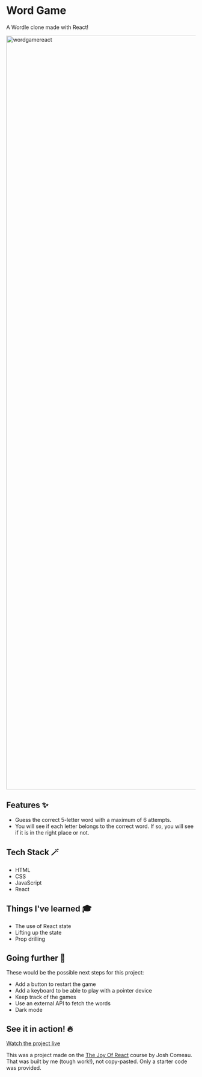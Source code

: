 # Word Game
A Wordle clone made with React!

<img width="2000" alt="wordgamereact" src="https://github.com/mariobarcelo/word-game/assets/44384270/c395149e-4150-4830-96d8-41fde67a6873">

## Features ✨

- Guess the correct 5-letter word with a maximum of 6 attempts.
- You will see if each letter belongs to the correct word. If so, you will see if it is in the right place or not.

## Tech Stack 🪄

- HTML
- CSS
- JavaScript
- React

## Things I've learned 🎓

- The use of React state
- Lifting up the state
- Prop drilling

## Going further 🚀
These would be the possible next steps for this project:
- Add a button to restart the game
- Add a keyboard to be able to play with a pointer device
- Keep track of the games
- Use an external API to fetch the words
- Dark mode

## See it in action! 🔥

[Watch the project live](https://wordgamereact.vercel.app/)



This was a project made on the [The Joy Of React](https://www.joyofreact.com/) course by Josh Comeau.
That was built by me (tough work!), not copy-pasted. Only a starter code was provided.
